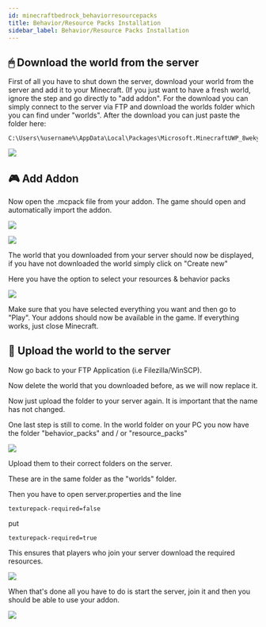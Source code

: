 ```yaml
---
id: minecraftbedrock_behaviorresourcepacks
title: Behavior/Resource Packs Installation
sidebar_label: Behavior/Resource Packs Installation
---
```


## 🖱 Download the world from the server

First of all you have to shut down the server, download your world from the server and add it to your Minecraft. (If you just want to have a fresh world, ignore the step and go directly to "add addon". For the download you can simply connect to the server via FTP and download the worlds folder which you can find under "worlds". After the download you can just paste the folder here:

```
C:\Users\%username%\AppData\Local\Packages\Microsoft.MinecraftUWP_8wekyb3d8bbwe\LocalState\games\com.mojang\minecraftWorlds
```

![](https://screensaver01.zap-hosting.com/index.php/s/NzTt3KAAYE75q5c/preview)

## 🎮 Add Addon
Now open the .mcpack file from your addon. The game should open and automatically import the addon.

![](https://screensaver01.zap-hosting.com/index.php/s/sqArcir3gsEmi5c/preview)

![](https://screensaver01.zap-hosting.com/index.php/s/fkZBGKf3obsEkPk/preview)

The world that you downloaded from your server should now be displayed, if you have not downloaded the world simply click on "Create new"

Here you have the option to select your resources & behavior packs

![](https://screensaver01.zap-hosting.com/index.php/s/SzDbFoJQK37okye/preview)

Make sure that you have selected everything you want and then go to "Play". Your addons should now be available in the game. If everything works, just close Minecraft.

## 📀 Upload the world to the server

Now go back to your FTP Application (i.e Filezilla/WinSCP).

Now delete the world that you downloaded before, as we will now replace it.

Now just upload the folder to your server again. It is important that the name has not changed.

One last step is still to come. In the world folder on your PC you now have the folder "behavior_packs" and / or "resource_packs"

![](https://screensaver01.zap-hosting.com/index.php/s/yxCQswKxbGMXCqC/preview)

Upload them to their correct folders on the server.

These are in the same folder as the "worlds" folder.

Then you have to open server.properties and the line

```
texturepack-required=false
```

put

```
texturepack-required=true
```

This ensures that players who join your server download the required resources.

![](https://screensaver01.zap-hosting.com/index.php/s/5DWLKKkPgSJSFsE/preview)

When that's done all you have to do is start the server, join it and then you should be able to use your addon.

![](https://screensaver01.zap-hosting.com/index.php/s/R8FtE4MSB9RognC/preview)
